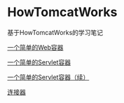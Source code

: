 # HowTomcatWorks
基于HowTomcatWorks的学习笔记

[一个简单的Web容器](doc/HowTomcatWorks学习笔记--一个简单的Web容器.md)

[一个简单的Servlet容器](/doc/HowTomcatWorks学习笔记--一个简单的Servlet容器.md)

[一个简单的Servlet容器（续）](/doc/HowTomcatWorks学习笔记--一个简单的Servlet容器（续）.md)

[连接器](/doc/HowTomcatWorks学习笔记--一连接器.md)